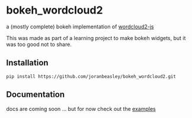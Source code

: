 # bokeh_wordcloud2
a (mostly complete) bokeh implementation of [wordcloud2-js](https://wordcloud2-js.timdream.org)

This was made as part of a learning project to make bokeh widgets, but it was too good not to share.

## Installation

`pip install https://github.com/joranbeasley/bokeh_wordcloud2.git`

## Documentation
docs are coming soon ... but for now check out the [examples](/examples)

